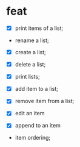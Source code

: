 # feat
- [x] print items of a list;
- rename a list;
- [x] create a list;
- [x] delete a list;
- [x] print lists;

- [x] add item to a list;
- [x] remove item from a list;
- [x] edit an item
- [x] append to an item
- item ordering;
